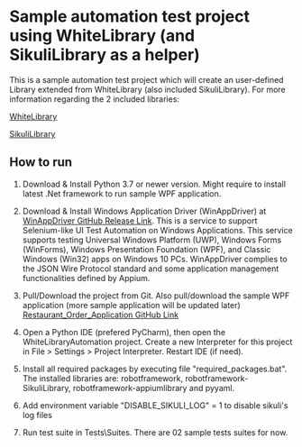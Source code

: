 # Sample automation test project using WhiteLibrary (and SikuliLibrary as a helper)

This is a sample automation test project which will create an user-defined Library extended from WhiteLibrary (also included SikuliLibrary). For more information regarding the 2 included libraries:

[WhiteLibrary](https://github.com/Omenia/robotframework-whitelibrary)

[SikuliLibrary](https://github.com/rainmanwy/robotframework-SikuliLibrary)

## How to run

1. Download & Install Python 3.7 or newer version. Might require to install latest .Net framework to run sample WPF application.

3. Download & Install Windows Application Driver (WinAppDriver) at [WinAppDriver GitHub Release Link](https://github.com/Microsoft/WinAppDriver/releases). This is a service to support Selenium-like UI Test Automation on Windows Applications. This service supports testing Universal Windows Platform (UWP), Windows Forms (WinForms), Windows Presentation Foundation (WPF), and Classic Windows (Win32) apps on Windows 10 PCs. WinAppDriver complies to the JSON Wire Protocol standard and some application management functionalities defined by Appium.

4. Pull/Download the project from Git. Also pull/download the sample WPF application (more sample application will be updated later) [Restaurant_Order_Application GitHub Link](https://github.com/mtran21081990/WinAppAutomation/tree/master/SampleApplication/Restaurant_Order_Application)

5. Open a Python IDE (prefered PyCharm), then open the WhiteLibraryAutomation project. Create a new Interpreter for this project in File > Settings > Project Interpreter. Restart IDE (if need).

6. Install all required packages by executing file "required_packages.bat". The installed libraries are: robotframework, robotframework-SikuliLibrary, robotframework-appiumlibrary and pyyaml.

7. Add environment variable "DISABLE_SIKULI_LOG" = 1 to disable sikuli's log files

8. Run test suite in Tests\Suites. There are 02 sample tests suites for now. 
